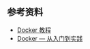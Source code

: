## 参考资料
- [Docker 教程](http://www.runoob.com/docker/docker-tutorial.html)
- [Docker — 从入门到实践](https://yeasy.gitbooks.io/docker_practice/content/)
